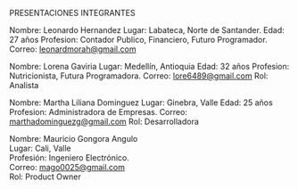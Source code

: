 PRESENTACIONES INTEGRANTES

Nombre: Leonardo Hernandez
Lugar: Labateca, Norte de Santander.
Edad: 27 años
Profesion: Contador Publico, Financiero, Futuro Programador.
Correo: leonardmorah@gmail.com

Nombre: Lorena Gaviria
Lugar: Medellín, Antioquia
Edad: 32 años
Profesion: Nutricionista, Futura Programadora.
Correo: lore6489@gmail.com
Rol: Analista

Nombre: Martha Liliana Dominguez
Lugar: Ginebra, Valle
Edad: 25 años
Profesion: Administradora de Empresas. 
Correo: marthadominguezg@gmail.com
Rol: Desarrolladora

Nombre: Mauricio Gongora Angulo <br>
Lugar: Cali, Valle <br>
Profesión: Ingeniero Electrónico. <br> 
Correo: mago0025@gmail.com <br>
Rol: Product Owner <br>
